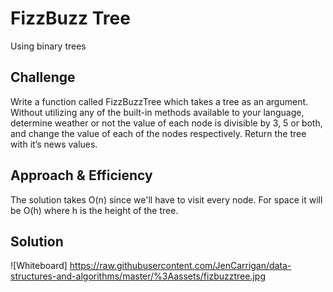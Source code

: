 # FizzBuzz Tree
Using binary trees

## Challenge
Write a function called FizzBuzzTree which takes a tree as an argument.
Without utilizing any of the built-in methods available to your language, determine weather or not the value of each node is divisible by 3, 5 or both, and change the value of each of the nodes respectively. Return the tree with it’s news values.

## Approach & Efficiency
The solution takes O(n) since we'll have to visit every node. For space it will be O(h) where h is the height of the tree.

## Solution
![Whiteboard] https://raw.githubusercontent.com/JenCarrigan/data-structures-and-algorithms/master/%3Aassets/fizbuzztree.jpg